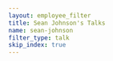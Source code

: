 ```yaml
---
layout: employee_filter
title: Sean Johnson's Talks
name: sean-johnson
filter_type: talk
skip_index: true
---
```

